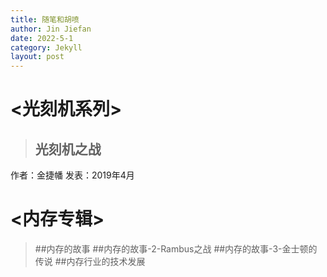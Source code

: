 ```yaml
---
title: 随笔和胡喷
author: Jin Jiefan
date: 2022-5-1
category: Jekyll
layout: post
---
```

# <光刻机系列>
> ## 光刻机之战

作者：金捷幡
发表：2019年4月


# <内存专辑>
> ##内存的故事
> ##内存的故事-2-Rambus之战
> ##内存的故事-3-金士顿的传说
> ##内存行业的技术发展


